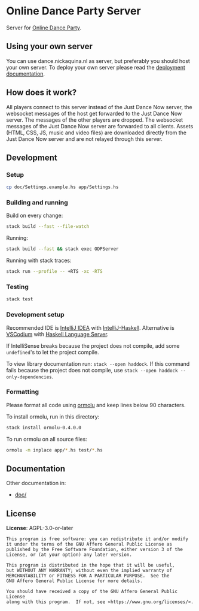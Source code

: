 # Online Dance Party Server

Server for [Online Dance Party](https://github.com/fantostisch/OnlineDanceParty).

## Using your own server

You can use dance.nickaquina.nl as server, but preferably you should host your own server. To deploy
your own server please read the [deployment documentation](doc/DEPLOYING.md).

## How does it work?

All players connect to this server instead of the Just Dance Now server, the websocket messages of
the host get forwarded to the Just Dance Now server. The messages of the other players are dropped.
The websocket messages of the Just Dance Now server are forwarded to all clients. Assets (HTML, CSS,
JS, music and video files) are downloaded directly from the Just Dance Now server and are not
relayed through this server.

## Development

### Setup

```sh
cp doc/Settings.example.hs app/Settings.hs
```

### Building and running

Build on every change:

```sh
stack build --fast --file-watch
```

Running:

```sh
stack build --fast && stack exec ODPServer
```

Running with stack traces:

```sh
stack run --profile -- +RTS -xc -RTS
```

### Testing

```sh
stack test
```

### Development setup

Recommended IDE is [IntelliJ IDEA](https://www.jetbrains.com/idea/)
with [IntelliJ-Haskell](https://plugins.jetbrains.com/plugin/8258-intellij-haskell). Alternative
is [VSCodium](https://vscodium.com/)
with [Haskell Language Server](https://marketplace.visualstudio.com/items?itemName=haskell.haskell).

If IntelliSense breaks because the project does not compile, add some `undefined`'s to let the
project compile.

To view library documentation run:
`stack --open haddock`. If this command fails because the project does not compile,
use `stack --open haddock --only-dependencies`.

### Formatting

Please format all code using [ormolu](https://github.com/tweag/ormolu) and keep lines below 90 characters.

To install ormolu, run in this directory:
```bash
stack install ormolu-0.4.0.0
```

To run ormolu on all source files:
```bash
ormolu -m inplace app/*.hs test/*.hs
```

## Documentation

Other documentation in:

* [doc/](doc/)

## License

**License**:  AGPL-3.0-or-later

```
This program is free software: you can redistribute it and/or modify
it under the terms of the GNU Affero General Public License as
published by the Free Software Foundation, either version 3 of the
License, or (at your option) any later version.

This program is distributed in the hope that it will be useful,
but WITHOUT ANY WARRANTY; without even the implied warranty of
MERCHANTABILITY or FITNESS FOR A PARTICULAR PURPOSE.  See the
GNU Affero General Public License for more details.

You should have received a copy of the GNU Affero General Public License
along with this program.  If not, see <https://www.gnu.org/licenses/>.
```
